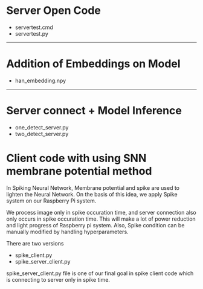 # Server Open Code
- servertest.cmd
- servertest.py
---
# Addition of Embeddings on Model
- han_embedding.npy
---
# Server connect + Model Inference
- one_detect_server.py
- two_detect_server.py

# Client code with using SNN membrane potential method
In Spiking Neural Network, Membrane potential and spike are used to lighten the Neural Network.
On the basis of this idea, we apply Spike system on our Raspberry Pi system.

We process image only in spike occuration time, and server connection also only occurs in spike occuration time.
This will make a lot of power reduction and light progress of Raspberry pi system.
Also, Spike condition can be manually modified by handling hyperparameters.

There are two versions
- spike_client.py
- spike_server_client.py

spike_server_client.py file is one of our final goal in spike client code which is connecting to server only in spike time.
